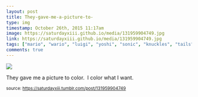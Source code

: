 ```yaml
---
layout: post
title: They-gave-me-a-picture-to-
type: img
timestamp: October 26th, 2015 11:17am
image: https://saturdayxiii.github.io/media/131959904749.jpg
link: https://saturdayxiii.github.io/media/131959904749.jpg
tags: ["mario", "wario", "luigi", "yoshi", "sonic", "knuckles", "tails", "amy", "hedgehog", "nintendo", "sega", "crayons", "art"]
comments: true
---
```

<img src="https://saturdayxiii.github.io/media/131959904749.jpg"/>

They gave me a picture to color.  I color what I want.
 
  
<small>source: https://saturdayxiii.tumblr.com/post/131959904749</small>
